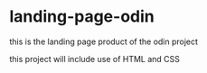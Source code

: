 # landing-page-odin

this is the landing page product of the odin project

this project will include use of HTML and CSS
